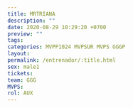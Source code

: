 ```yaml
---
title: MRTRIANA
description: ""
date: 2020-08-29 10:29:20 +0700
preview: ""
tags: 
categories: MVPP1024 MVPSUR MVPS GGGP
layout: 
permalink: /entrenador/:title.html
sex: male1
tickets: 
team: GGG
MVPS: 
rol: AUX
---
```

